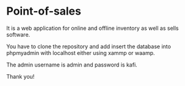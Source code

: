 # Point-of-sales
It is a web application for online and offline inventory as well as sells software.

You have to clone the repository and add insert the database into phpmyadmin with localhost either using xammp or waamp. 

The admin username is admin and password is kafi.


Thank you! 
